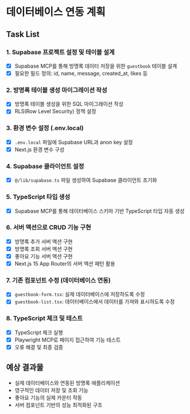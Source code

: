 # 데이터베이스 연동 계획

## Task List

### 1. Supabase 프로젝트 설정 및 테이블 설계
- [x] Supabase MCP를 통해 방명록 데이터 저장을 위한 `guestbook` 테이블 설계
- [x] 필요한 필드 정의: id, name, message, created_at, likes 등

### 2. 방명록 테이블 생성 마이그레이션 작성
- [x] 방명록 테이블 생성을 위한 SQL 마이그레이션 작성
- [x] RLS(Row Level Security) 정책 설정

### 3. 환경 변수 설정 (.env.local)
- [x] `.env.local` 파일에 Supabase URL과 anon key 설정
- [x] Next.js 환경 변수 구성

### 4. Supabase 클라이언트 설정
- [x] `@/lib/supabase.ts` 파일 생성하여 Supabase 클라이언트 초기화

### 5. TypeScript 타입 생성
- [x] Supabase MCP를 통해 데이터베이스 스키마 기반 TypeScript 타입 자동 생성

### 6. 서버 액션으로 CRUD 기능 구현
- [x] 방명록 추가 서버 액션 구현
- [x] 방명록 조회 서버 액션 구현
- [x] 좋아요 기능 서버 액션 구현
- [x] Next.js 15 App Router의 서버 액션 패턴 활용

### 7. 기존 컴포넌트 수정 (데이터베이스 연동)
- [x] `guestbook-form.tsx`: 실제 데이터베이스에 저장하도록 수정
- [x] `guestbook-list.tsx`: 데이터베이스에서 데이터를 가져와 표시하도록 수정

### 8. TypeScript 체크 및 테스트
- [x] TypeScript 체크 실행
- [x] Playwright MCP로 페이지 접근하여 기능 테스트
- [x] 오류 해결 및 최종 검증

## 예상 결과물
- 실제 데이터베이스와 연동된 방명록 애플리케이션
- 영구적인 데이터 저장 및 조회 기능
- 좋아요 기능의 실제 카운터 작동
- 서버 컴포넌트 기반의 성능 최적화된 구조